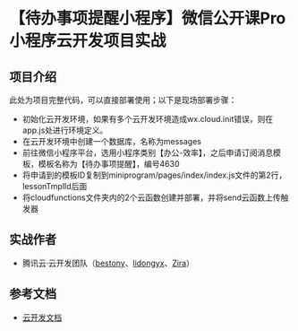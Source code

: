 # 【待办事项提醒小程序】微信公开课Pro 小程序云开发项目实战

## 项目介绍

此处为项目完整代码，可以直接部署使用；以下是现场部署步骤：

- 初始化云开发环境，如果有多个云开发环境造成wx.cloud.init错误，则在app.js处进行环境定义。
- 在云开发环境中创建一个数据库，名称为messages
- 前往微信小程序平台，选用小程序类别【办公-效率】，之后申请订阅消息模板，模板名称为【待办事项提醒】，编号4630
- 将申请到的模板ID复制到miniprogram/pages/index/index.js文件的第2行，lessonTmplId后面
- 将cloudfunctions文件夹内的2个云函数创建并部署，并将send云函数上传触发器

## 实战作者
- 腾讯云·云开发团队（[bestony](https://github.com/bestony)、[lidongyx](https://github.com/lidongyx)、[Zira](https://github.com/wasfzxt)）

## 参考文档

- [云开发文档](https://developers.weixin.qq.com/miniprogram/dev/wxcloud/basis/getting-started.html)